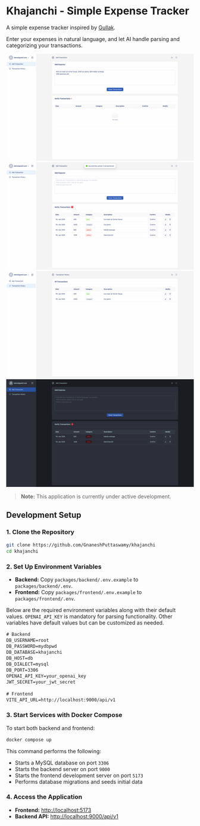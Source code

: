 # Khajanchi - Simple Expense Tracker

A simple expense tracker inspired by [Gullak](https://github.com/mr-karan/gullak).

Enter your expenses in natural language, and let AI handle parsing and categorizing your transactions.

![Khajanchi Add Transaction page with no transactions](./media/img1.png)
![Khajanchi Add Transaction page with transactions](./media/img2.png)
![Khajanchi Transaction History page with confirmed transactions](./media/img3.png)
![Khajanchi Dark Theme](./media/img4.png)

> **Note:** This application is currently under active development.

## Development Setup

### 1. Clone the Repository

```bash
git clone https://github.com/GnaneshPuttaswamy/khajanchi
cd khajanchi
```

### 2. Set Up Environment Variables

- **Backend:** Copy `packages/backend/.env.example` to `packages/backend/.env`.
- **Frontend:** Copy `packages/frontend/.env.example` to `packages/frontend/.env`.

Below are the required environment variables along with their default values. `OPENAI_API_KEY` is mandatory for parsing functionality. Other variables have default values but can be customized as needed.

```env
# Backend
DB_USERNAME=root
DB_PASSWORD=mydbpwd
DB_DATABASE=khajanchi
DB_HOST=db
DB_DIALECT=mysql
DB_PORT=3306
OPENAI_API_KEY=your_openai_key
JWT_SECRET=your_jwt_secret

# Frontend
VITE_API_URL=http://localhost:9000/api/v1
```

### 3. Start Services with Docker Compose

To start both backend and frontend:

```bash
docker compose up
```

This command performs the following:

- Starts a MySQL database on port `3306`
- Starts the backend server on port `9000`
- Starts the frontend development server on port `5173`
- Performs database migrations and seeds initial data

### 4. Access the Application

- **Frontend:** [http://localhost:5173](http://localhost:5173)
- **Backend API:** [http://localhost:9000/api/v1](http://localhost:9000/api/v1)
